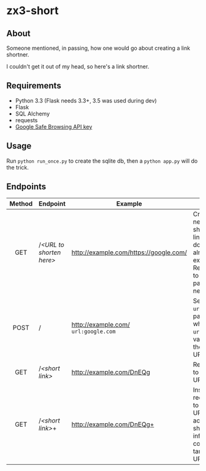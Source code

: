 # zx3-short

## About

Someone mentioned, in passing, how one would go about creating a link shortner.

I couldn't get it out of my head, so here's a link shortner.

## Requirements

* Python 3.3 (Flask needs 3.3+, 3.5 was used during dev)
* Flask
* SQL Alchemy
* requests
* [Google Safe Browsing API key](https://developers.google.com/safe-browsing/lookup_guide#GettingStarted)

## Usage

Run `python run_once.py` to create the sqlite db, then a `python app.py` will do the trick.

## Endpoints

| Method | Endpoint | Example | Info |
| :-----:  | ---      | ---  | ----|
|   GET  |  /*&lt;URL to shorten here&gt;* | http://example.com/https://google.com/  | Creates new shortened link if one doesn't already exist. Redirects to info page for new link |
| POST | / | http://example.com/ <br />`url:google.com` | Send with `url` form parameter where `url`'s value is the target URL | 
| GET | /*&lt;short link&gt;* | http://example.com/DnEQg | Redirects to target URL |
| GET | /*&lt;short link&gt;*+ | http://example.com/DnEQg+ | Instead of redirecting to target URL, accesses short link info (hit count, target URL) |

